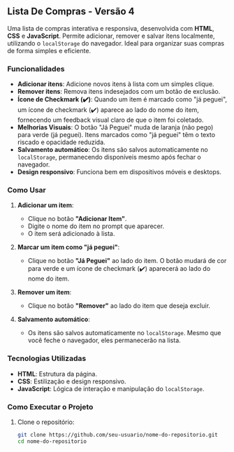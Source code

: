 ## Lista De Compras - Versão 4

Uma lista de compras interativa e responsiva, desenvolvida com **HTML**, **CSS** e **JavaScript**. Permite adicionar, remover e salvar itens localmente, utilizando o `localStorage` do navegador. Ideal para organizar suas compras de forma simples e eficiente.

### Funcionalidades

- **Adicionar itens**: Adicione novos itens à lista com um simples clique.
- **Remover itens**: Remova itens indesejados com um botão de exclusão.
- **Ícone de Checkmark (✔️)**: Quando um item é marcado como "já peguei", um ícone de checkmark (✔️) aparece ao lado do nome do item, fornecendo um feedback visual claro de que o item foi coletado.
- **Melhorias Visuais**: O botão "Já Peguei" muda de laranja (não pego) para verde (já peguei). Itens marcados como "já peguei" têm o texto riscado e opacidade reduzida.
- **Salvamento automático**: Os itens são salvos automaticamente no `localStorage`, permanecendo disponíveis mesmo após fechar o navegador.
- **Design responsivo**: Funciona bem em dispositivos móveis e desktops.

### Como Usar

1. **Adicionar um item**:
   - Clique no botão **"Adicionar Item"**.
   - Digite o nome do item no prompt que aparecer.
   - O item será adicionado à lista.

2. **Marcar um item como "já peguei"**:
   - Clique no botão **"Já Peguei"** ao lado do item. O botão mudará de cor para verde e um ícone de checkmark (✔️) aparecerá ao lado do nome do item.

3. **Remover um item**:
   - Clique no botão **"Remover"** ao lado do item que deseja excluir.

4. **Salvamento automático**:
   - Os itens são salvos automaticamente no `localStorage`. Mesmo que você feche o navegador, eles permanecerão na lista.

### Tecnologias Utilizadas

- **HTML**: Estrutura da página.
- **CSS**: Estilização e design responsivo.
- **JavaScript**: Lógica de interação e manipulação do `localStorage`.

### Como Executar o Projeto

1. Clone o repositório:
   ```bash
   git clone https://github.com/seu-usuario/nome-do-repositorio.git
   cd nome-do-repositorio